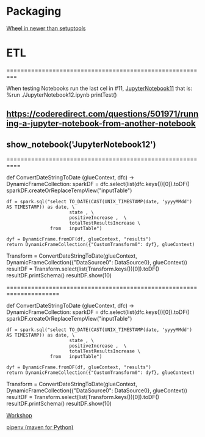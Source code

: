# Packaging

[Wheel in newer than setuptools ](https://packaging.python.org/en/latest/glossary/#term-Distribution-Package)


# ETL

=========================================================

When testing Notebooks run the last cel in #11, [JupyterNotebook11](https://github.com/GregLinthicum/ETL/blob/main/CustomTransformFunction2)  that is:
%run ./JupyterNotebook12.ipynb
printTest()
## https://coderedirect.com/questions/501971/running-a-jupyter-notebook-from-another-notebook
## show_notebook('JupyterNotebook12')

==========================================================

def ConvertDateStringToDate (glueContext, dfc) -> DynamicFrameCollection:
    sparkDF = dfc.select(list(dfc.keys())[0]).toDF()
    sparkDF.createOrReplaceTempView("inputTable")

    df = spark.sql("select TO_DATE(CAST(UNIX_TIMESTAMP(date, 'yyyyMMdd') AS TIMESTAMP)) as date, \
                           state , \
                           positiveIncrease ,  \
                           totalTestResultsIncrease \
                    from   inputTable")

    dyf = DynamicFrame.fromDF(df, glueContext, "results")
    return DynamicFrameCollection({"CustomTransform0": dyf}, glueContext)

Transform = ConvertDateStringToDate(glueContext, DynamicFrameCollection({"DataSource0": DataSource0}, glueContext))
resultDF = Transform.select(list(Transform.keys())[0]).toDF()
resultDF.printSchema()
resultDF.show(10)

=====================================================================


def ConvertDateStringToDate (glueContext, dfc) -> DynamicFrameCollection:
    sparkDF = dfc.select(list(dfc.keys())[0]).toDF()
    sparkDF.createOrReplaceTempView("inputTable")

    df = spark.sql("select TO_DATE(CAST(UNIX_TIMESTAMP(date, 'yyyyMMdd') AS TIMESTAMP)) as date, \
                           state , \
                           positiveIncrease ,  \
                           totalTestResultsIncrease \
                    from   inputTable")

    dyf = DynamicFrame.fromDF(df, glueContext, "results")
    return DynamicFrameCollection({"CustomTransform0": dyf}, glueContext)

Transform = ConvertDateStringToDate(glueContext, DynamicFrameCollection({"DataSource0": DataSource0}, glueContext))
resultDF = Transform.select(list(Transform.keys())[0]).toDF()
resultDF.printSchema()
resultDF.show(10)

[Workshop](https://catalog.us-east-1.prod.workshops.aws/v2/workshops/aaaabcab-5e1e-4bff-b604-781a804763e1/en-US/lab6/custom-transformation)

[pipenv  (maven for Python)](https://medium.com/nerd-for-tech/what-is-pipenv-5b552184852)
